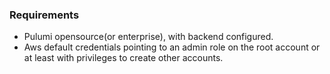 ### Requirements
- Pulumi opensource(or enterprise), with backend configured.
- Aws default credentials pointing to an admin role on the root account or at least with privileges to create other accounts.